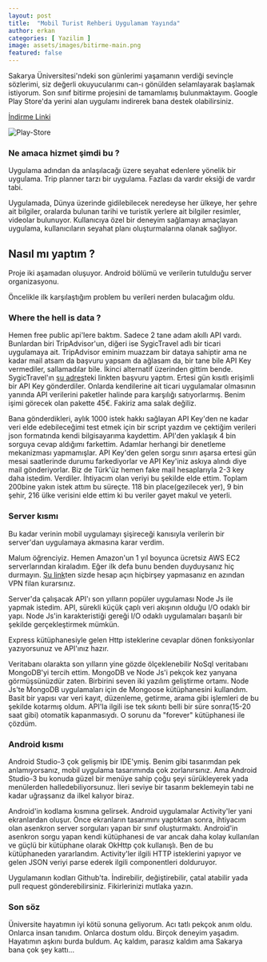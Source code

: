 ```yaml
---
layout: post
title:  "Mobil Turist Rehberi Uygulamam Yayında"
author: erkan
categories: [ Yazilim ]
image: assets/images/bitirme-main.png
featured: false
---
```


Sakarya Üniversitesi'ndeki son günlerimi yaşamanın verdiği sevinçle sözlerimi, siz değerli okuyucularımı can-ı gönülden selamlayarak başlamak istiyorum. Son sınıf bitirme projesini de tamamlamış bulunmaktayım. Google Play Store'da yerini alan uygulamı indirerek bana destek olabilirsiniz.

[İndirme Linki](https://play.google.com/store/apps/details?id=com.touristguide.mobile.mobiletouristguide)

![Play-Store](https://user-images.githubusercontent.com/9788440/39761053-b06a024e-52df-11e8-87dd-63be65684149.png)

### Ne amaca hizmet şimdi bu ?

Uygulama adından da anlaşılacağı üzere seyahat edenlere yönelik bir uygulama. Trip planner tarzı bir uygulama. Fazlası da vardır eksiği de vardır tabi. 

Uygulamada, Dünya üzerinde gidilebilecek neredeyse her ülkeye, her şehre ait bilgiler, oralarda bulunan tarihi ve turistik yerlere ait bilgiler resimler, videolar bulunuyor. Kullanıcıya özel bir deneyim sağlamayı amaçlayan uygulama, kullanıcıların seyahat planı oluşturmalarına olanak sağlıyor.

## Nasıl mı yaptım ?

Proje iki aşamadan oluşuyor. Android bölümü ve verilerin tutulduğu server organizasyonu.

Öncelikle ilk karşılaştığım problem bu verileri nerden bulacağım oldu. 

### Where the hell is data ?

Hemen free public api'lere baktım. Sadece 2 tane adam akıllı API vardı. Bunlardan biri TripAdvisor'un, diğeri ise SygicTravel adlı bir ticari uygulamaya ait. TripAdvisor eminim muazzam bir dataya sahiptir ama ne kadar mail atsam da başvuru yapsam da ağlasam da, bir tane bile API Key vermediler, sallamadılar bile. İkinci alternatif üzerinden gittim bende. SygicTravel'ın [şu adres](https://travel.sygic.com/en/b2b/api-key?product=api)teki linkten başvuru yaptım. Ertesi gün kısıtlı erişimli bir API Key gönderdiler. Onlarda kendilerine ait ticari uygulamalar olmasının yanında API verilerini paketler halinde para karşılığı satıyorlarmış. Benim işimi görecek olan pakette 45€. Fakiriz ama salak değiliz. 

Bana gönderdikleri, aylık 1000 istek hakkı sağlayan API Key'den ne kadar veri elde edebileceğimi test etmek için bir script yazdım ve çektiğim verileri json formatında kendi bilgisayarıma kaydettim. API'den yaklaşık 4 bin sorguya cevap aldığımı farkettim. Adamlar herhangi bir denetleme mekanizması yapmamışlar. API Key'den gelen sorgu sınırı aşarsa ertesi gün mesai saatlerinde durumu farkediyorlar ve API Key'iniz askıya alındı diye mail gönderiyorlar. Biz de Türk'üz hemen fake mail hesaplarıyla 2-3 key daha istedim. Verdiler. İhtiyacım olan veriyi bu şekilde elde ettim. Toplam 200bine yakın istek attım bu süreçte. 118 bin place(gezilecek yer), 9 bin şehir, 216 ülke verisini elde ettim ki bu veriler gayet makul ve yeterli.

### Server kısmı

Bu kadar verinin mobil uygulamayı şişireceği kanısıyla verilerin bir server'dan uygulamaya akmasına karar verdim. 

Malum öğrenciyiz. Hemen Amazon'un 1 yıl boyunca ücretsiz AWS EC2 serverlarından kiraladım. Eğer ilk defa bunu benden duyduysanız hiç durmayın. [Şu link](https://aws.amazon.com/)ten sizde hesap açın hiçbirşey yapmasanız en azından VPN filan kurarsınız.

Server'da çalışacak API'ı son yılların popüler uygulaması Node Js ile yapmak istedim. API, sürekli küçük çaplı veri akışının olduğu I/O odaklı bir yapı. Node Js'in karakteristiği gereği I/O odaklı uygulamaları başarılı bir şekilde gerçekleştirmek mümkün.

Express kütüphanesiyle gelen Http isteklerine cevaplar dönen fonksiyonlar yazıyorsunuz ve API'ınız hazır.

Veritabanı olarakta son yılların yine gözde ölçeklenebilir NoSql veritabanı MongoDB'yi tercih ettim. MongoDB ve Node Js'i pekçok kez yanyana görmüşsünüzdür zaten. Birbirini seven iki yazılım geliştirme ortamı. Node Js'te MongoDB uygulamaları için de Mongoose kütüphanesini kullandım. Basit bir yapısı var veri kayıt, düzenleme, getirme, arama gibi işlemleri de bu şekilde kotarmış oldum. API'la ilgili ise tek sıkıntı belli bir süre sonra(15-20 saat gibi) otomatik kapanmasıydı. O sorunu da "forever" kütüphanesi ile çözdüm.

### Android kısmı

Android Studio-3 çok gelişmiş bir IDE'ymiş. Benim gibi tasarımdan pek anlamıyorsanız, mobil uygulama tasarımında çok zorlanırsınız. Ama Android Studio-3 bu konuda güzel bir menüye sahip çoğu şeyi sürükleyerek yada menülerden halledebiliyorsunuz. İleri seviye bir tasarım beklemeyin tabi ne kadar uğraşsanız da ilkel kalıyor biraz. 

Android'in kodlama kısmına gelirsek. Android uygulamalar Activity'ler yani ekranlardan oluşur. Önce ekranların tasarımını yaptıktan sonra, ihtiyacım olan asenkron server sorguları yapan bir sınıf oluşturmaktı. Android'in asenkron sorgu yapan kendi kütüphanesi de var ancak daha kolay kullanılan ve güçlü bir kütüphane olarak OkHttp çok kullanışlı. Ben de bu kütüphaneden yararlandım. Activity'ler ilgili HTTP isteklerini yapıyor ve gelen JSON veriyi parse ederek ilgili componentleri dolduruyor. 

Uygulamanın kodları Github'ta. İndirebilir, değiştirebilir, çatal atabilir yada pull request gönderebilirsiniz. Fikirlerinizi mutlaka yazın. 

### Son söz

Üniversite hayatımın iyi kötü sonuna geliyorum. Acı tatlı pekçok anım oldu. Onlarca insan tanıdım. Onlarca dostum oldu. Birçok deneyim yaşadım. Hayatımın aşkını burda buldum. Aç kaldım, parasız kaldım ama Sakarya bana çok şey kattı...
